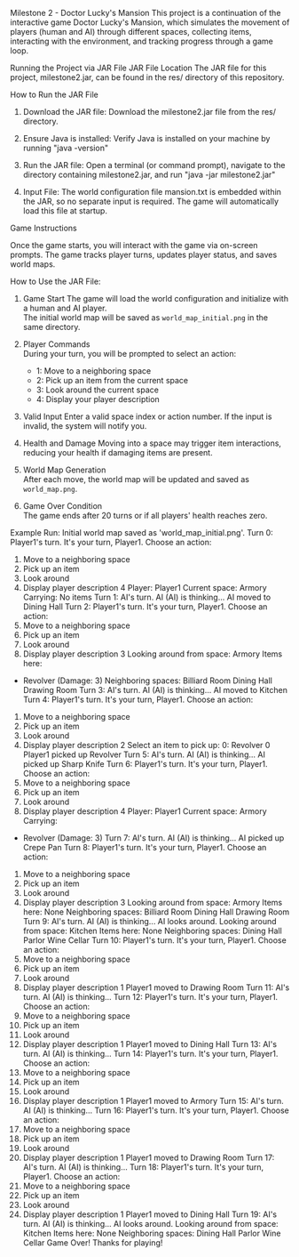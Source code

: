 Milestone 2 - Doctor Lucky's Mansion
This project is a continuation of the interactive game Doctor Lucky's Mansion, which simulates the movement of players (human and AI) through different spaces, collecting items, interacting with the environment, and tracking progress through a game loop.

Running the Project via JAR File
JAR File Location
The JAR file for this project, milestone2.jar, can be found in the res/ directory of this repository.

How to Run the JAR File
1. Download the JAR file: Download the milestone2.jar file from the res/ directory.

2. Ensure Java is installed: Verify Java is installed on your machine by running "java -version"

3. Run the JAR file: Open a terminal (or command prompt), navigate to the directory containing milestone2.jar, and run "java -jar milestone2.jar"

4. Input File: The world configuration file mansion.txt is embedded within the JAR, so no separate input is required. The game will automatically load this file at startup.



Game Instructions

Once the game starts, you will interact with the game via on-screen prompts. The game tracks player turns, updates player status, and saves world maps.

How to Use the JAR File:
1. Game Start
   The game will load the world configuration and initialize with a human and AI player.  
   The initial world map will be saved as `world_map_initial.png` in the same directory.

2. Player Commands  
   During your turn, you will be prompted to select an action:
   - 1: Move to a neighboring space
   - 2: Pick up an item from the current space
   - 3: Look around the current space
   - 4: Display your player description

3. Valid Input
   Enter a valid space index or action number. If the input is invalid, the system will notify you.

4. Health and Damage 
   Moving into a space may trigger item interactions, reducing your health if damaging items are present.

5. World Map Generation  
   After each move, the world map will be updated and saved as `world_map.png`.

6. Game Over Condition  
   The game ends after 20 turns or if all players' health reaches zero.


Example Run:
Initial world map saved as 'world_map_initial.png'.
Turn 0: Player1's turn.
It's your turn, Player1. Choose an action:
1. Move to a neighboring space
2. Pick up an item
3. Look around
4. Display player description
4
Player: Player1
Current space: Armory
Carrying: No items
Turn 1: AI's turn.
AI (AI) is thinking...
AI moved to Dining Hall
Turn 2: Player1's turn.
It's your turn, Player1. Choose an action:
1. Move to a neighboring space
2. Pick up an item
3. Look around
4. Display player description
3
Looking around from space: Armory
Items here: 
 - Revolver (Damage: 3)
Neighboring spaces: Billiard Room Dining Hall Drawing Room 
Turn 3: AI's turn.
AI (AI) is thinking...
AI moved to Kitchen
Turn 4: Player1's turn.
It's your turn, Player1. Choose an action:
1. Move to a neighboring space
2. Pick up an item
3. Look around
4. Display player description
2
Select an item to pick up:
0: Revolver
0
Player1 picked up Revolver
Turn 5: AI's turn.
AI (AI) is thinking...
AI picked up Sharp Knife
Turn 6: Player1's turn.
It's your turn, Player1. Choose an action:
1. Move to a neighboring space
2. Pick up an item
3. Look around
4. Display player description
4
Player: Player1
Current space: Armory
Carrying:
 - Revolver (Damage: 3)
Turn 7: AI's turn.
AI (AI) is thinking...
AI picked up Crepe Pan
Turn 8: Player1's turn.
It's your turn, Player1. Choose an action:
1. Move to a neighboring space
2. Pick up an item
3. Look around
4. Display player description
3
Looking around from space: Armory
Items here: None
Neighboring spaces: Billiard Room Dining Hall Drawing Room 
Turn 9: AI's turn.
AI (AI) is thinking...
AI looks around.
Looking around from space: Kitchen
Items here: None
Neighboring spaces: Dining Hall Parlor Wine Cellar 
Turn 10: Player1's turn.
It's your turn, Player1. Choose an action:
1. Move to a neighboring space
2. Pick up an item
3. Look around
4. Display player description
1
Player1 moved to Drawing Room
Turn 11: AI's turn.
AI (AI) is thinking...
Turn 12: Player1's turn.
It's your turn, Player1. Choose an action:
1. Move to a neighboring space
2. Pick up an item
3. Look around
4. Display player description
1
Player1 moved to Dining Hall
Turn 13: AI's turn.
AI (AI) is thinking...
Turn 14: Player1's turn.
It's your turn, Player1. Choose an action:
1. Move to a neighboring space
2. Pick up an item
3. Look around
4. Display player description
1
Player1 moved to Armory
Turn 15: AI's turn.
AI (AI) is thinking...
Turn 16: Player1's turn.
It's your turn, Player1. Choose an action:
1. Move to a neighboring space
2. Pick up an item
3. Look around
4. Display player description
1
Player1 moved to Drawing Room
Turn 17: AI's turn.
AI (AI) is thinking...
Turn 18: Player1's turn.
It's your turn, Player1. Choose an action:
1. Move to a neighboring space
2. Pick up an item
3. Look around
4. Display player description
1
Player1 moved to Dining Hall
Turn 19: AI's turn.
AI (AI) is thinking...
AI looks around.
Looking around from space: Kitchen
Items here: None
Neighboring spaces: Dining Hall Parlor Wine Cellar 
Game Over! Thanks for playing!

